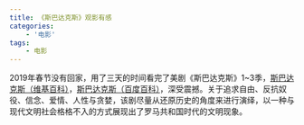 ```yaml
---
title: 《斯巴达克斯》观影有感
categories:
    - '电影'
tags:
    - 电影
---
```


2019年春节没有回家，用了三天的时间看完了美剧《斯巴达克斯》1~3季，[斯巴达克斯（维基百科）](https://zh.wikipedia.org/zh-hans/斯巴达克斯_(电视连续剧))，[斯巴达克斯（百度百科）](https://baike.baidu.com/item/%E6%96%AF%E5%B7%B4%E8%BE%BE%E5%85%8B%E6%96%AF/2592298)，深受震撼。关于追求自由、反抗奴役、信念、爱情、人性与贪婪，该剧尽量从还原历史的角度来进行演绎，以一种与现代文明社会格格不入的方式展现出了罗马共和国时代的文明现象。

<!--more-->

